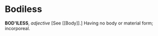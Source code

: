 # Bodiless

**BOD'ILESS**, _adjective_ \[See [[Body]].\] Having no body or material form; incorporeal.